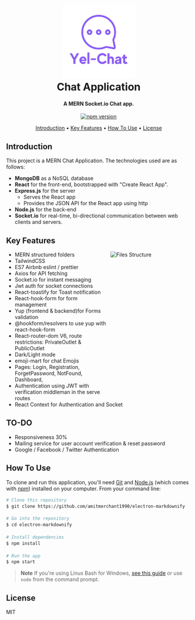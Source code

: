 <h1 align="center">
  <br>
  <a href="https://github.com/Youssef-kobi/ChatApp"><img src="https://raw.githubusercontent.com/Youssef-kobi/ChatApp/main/client/public/Logo.svg" alt="MERN" width="200"></a>
  <br>
  Chat Application
  <br>
</h1>

<h4 align="center">A MERN Socket.io Chat app.</h4>

<p align="center">
 <a href="https://img.shields.io/npm/v/npm?style=plastic"><img src="https://img.shields.io/npm/v/npm?style=plastic" alt="npm version" height="18"></a>
</p>

<p align="center">
	<a href="#introduction">Introduction</a> •
  <a href="#key-features">Key Features</a> •
  <a href="#how-to-use">How To Use</a> •
  <a href="#license">License</a>
</p>

<!-- ![screenshot](https://raw.githubusercontent.com/amitmerchant1990/electron-markdownify/master/app/img/markdownify.gif) -->

## Introduction

This project is a MERN Chat Application. The technologies used are as follows:

- **MongoDB** as a NoSQL database
- **React** for the front-end, bootstrapped with "Create React App".
- **Express.js** for the server
  - Serves the React app
  - Provides the JSON API for the React app using http
- **Node.js** for the back-end
- **Socket.io** for real-time, bi-directional communication between web clients and servers.

## Key Features


<img align="right"  width="220" height="400" src="https://user-images.githubusercontent.com/52678976/190696479-54fcb58b-ece0-49d4-b469-b37c0c16b45f.PNG" alt="Files Structure"/>

- MERN structured folders
- TailwindCSS
- ES7 Airbnb eslint / prettier
- Axios for API fetching
- Socket.io for instant messaging
- Jwt auth for socket connections
- React-toastify for Toast notification
- React-hook-form for form management
- Yup (frontend & backend)for Forms validation
- @hookform/resolvers to use yup with react-hook-form
- React-router-dom V6, route restrictions: PrivateOutlet & PublicOutlet
- Dark/Light mode
- emoji-mart for chat Emojis
- Pages: Login, Registration, ForgetPassword, NotFound, Dashboard,
- Authentication using JWT with verification middleman in the serve routes
- React Context for Authentication and Socket

## TO-DO

- Responsiveness 30%
- Mailing service for user account verification & reset password
- Google / Facebook / Twitter Authentication

## How To Use

To clone and run this application, you'll need [Git](https://git-scm.com) and [Node.js](https://nodejs.org/en/download/) (which comes with [npm](http://npmjs.com)) installed on your computer. From your command line:

```bash
# Clone this repository
$ git clone https://github.com/amitmerchant1990/electron-markdownify

# Go into the repository
$ cd electron-markdownify

# Install dependencies
$ npm install

# Run the app
$ npm start
```

> **Note**
> If you're using Linux Bash for Windows, [see this guide](https://www.howtogeek.com/261575/how-to-run-graphical-linux-desktop-applications-from-windows-10s-bash-shell/) or use `node` from the command prompt.

## License

MIT

